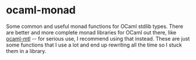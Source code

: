 ocaml-monad
===========

Some common and useful monad functions for OCaml stdlib types. There are
better and more complete monad libraries for OCaml out there, like
[ocaml-mtl](https://github.com/rgrinberg/ocaml-mtl) -- for serious use, I
recommend using that instead. These are just some functions that I use a lot
and end up rewriting all the time so I stuck them in a library.
